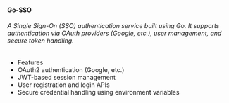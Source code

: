 #### Go-SSO

###### A Single Sign-On (SSO) authentication service built using Go. It supports authentication via OAuth providers (Google, etc.), user management, and secure token handling.

- Features
- OAuth2 authentication (Google, etc.)
- JWT-based session management
- User registration and login APIs
- Secure credential handling using environment variables
